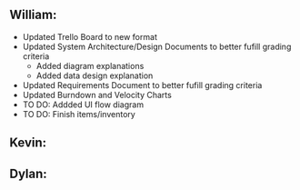 ## William:

- Updated Trello Board to new format
- Updated System Architecture/Design Documents to better fufill grading criteria
  - Added diagram explanations
  - Added data design explanation
- Updated Requirements Document to better fufill grading criteria
- Updated Burndown and Velocity Charts
- TO DO: Addded UI flow diagram
- TO DO: Finish items/inventory

## Kevin:

## Dylan:

